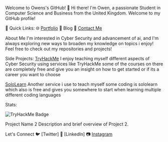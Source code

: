 Welcome to Owens's GitHub! 👋 Hi there! I'm Owen, a passionate Student in Computer Science and Business from the United Kingdom. Welcome to my GitHub profile!

🚀 Quick Links: 🌐 [Portfolio](https://github.com/0wenSC/portfolio.git) 📝 Blog 📧 [Contact Me](kuuullex4k@proton.me)

About Me I'm interested in Cyber Security and advancement of ai, and I'm always exploring new ways to broaden my knowledge on topics i enjoy! Feel free to check out my repositories and projects!

Side Projects:
[TryHackMe](https://tryhackme.com/p/OSC)
I enjoy teaching myself different aspects of Cyber Security using services like TryHackMe some of the courses on there are completely free and give you an insight on how to get started or if its a career you want to choose

[SoloLearn](https://www.sololearn.com/profile/26444588/?ref=app) Another service i use to teach myself some coding is sololearn which also is free and gives you somewhere to start when learning multiple different coding languages

Stats:

![TryHackMe Badge](https://tryhackme-badges.s3.amazonaws.com/OSC.png)





Project Name 2 Description and brief overview of Project 2.



Let's Connect 🐦 [Twitter] 💼 [LinkedIn] 📷 [Instagram](https://www.instagram.com/oween.osc?igsh=MTlkcXNoMXZiMWJpbw==)

